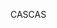 <span data-ttu-id="f2ebc-101">CAS</span><span class="sxs-lookup"><span data-stu-id="f2ebc-101">CAS</span></span>